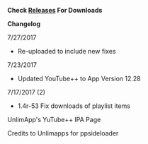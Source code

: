 **Check [Releases](https://github.com/JMccormick264/YouTubePP/releases) For Downloads**

**Changelog**

7/27/2017

 - Re-uploaded to include new fixes


7/23/2017

 - Updated YouTube++ to App Version 12.28

7/17/2017 (2)

 - 1.4r-53 Fix downloads of playlist items


UnlimApp's YuTube++ IPA Page

Credits to Unlimapps for ppsideloader

